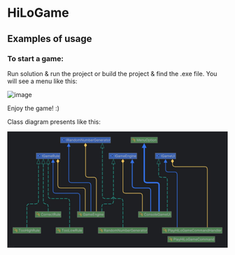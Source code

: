 # HiLoGame
## Examples of usage

### To start a game:
Run solution & run the project or build the project & find the .exe file.
You will see a menu like this:

<img width="285" alt="image" src="https://github.com/user-attachments/assets/e5789923-eec8-46b2-af65-5bc4a5dbfda7" />

Enjoy the game! :)

Class diagram presents like this:

![DependenciesDiagramForHiLoGame](DependenciesDiagramForHiLoGame.jpg)
